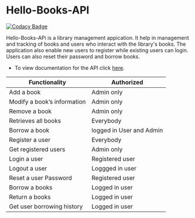 # Hello-Books-API

[![Codacy Badge](https://api.codacy.com/project/badge/Grade/8d26dff5a5e949aeb724dc336d8c9efa)](https://app.codacy.com/app/sam-karis/Hello-Books-React?utm_source=github.com&utm_medium=referral&utm_content=sam-karis/Hello-Books-React&utm_campaign=badger)

Hello-Books-APi is a library management appication. It help in management and tracking of books and users who interact with the library's books. The application also enable new users to register while existing users can login. Users can also reset their password and borrow books.

- To view documentation for the API click [here](https://hellobookapi.docs.apiary.io/).   

| Functionality              |Authorized|
|----------------------------|---------------------
|Add a book                  | Admin only               
|Modify a book’s information | Admin only
|Remove a book               | Admin only
|Retrieves all books         | Everybody
|Borrow a book               | logged in User and Admin
|Register a user             | Everybody
|Get registered users        | Admin only
|Login a user                | Registered user
|Logout a user               | Loggged in user
|Reset a user Password       | Registered user
|Borrow a books              |Logged in user
|Return a books              |Logged in user
|Get user borrowing history  |Logged in user